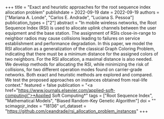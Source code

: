 +++
title = "Exact and heuristic approaches for the root sequence index allocation problem"
publishdate = 2022-09-19
date = 2022-09-19
authors = ["Mariana A. Londe", "Carlos E. Andrade", "Luciana S. Pessoa"]
publication_types = ["2"]
abstract = "In mobile wireless networks, the Root Sequence Index (RSI) is used to allocate uplink channels between the user equipment and the base station. The assignment of RSIs close-in-range to neighbor radios may cause collisions leading to failures on service establishment and performance degradation.  In this paper, we model the RSI allocation as a generalization of the classical Graph Coloring Problem, indicating that there must be a minimum distance for the assigned colors of two neighbors. For the RSI allocation, a maximal distance is also needed.  We develop methods for allocating the RSI, while minimizing the risk of collisions, for two different operation modes found on carrier-grade networks.  Both exact and heuristic methods are explored and compared.  We test the proposed approaches on instances obtained from real-life context."
featured = false
publication = "<a href=\"https://www.journals.elsevier.com/applied-soft-computing\">*Applied Soft Computing*</a>"
tags = ["Root Sequence Index", "Mathematical Models", "Biased Random-Key Genetic Algorithm"]
doi = ""
scimagojr_index = "18136"
url_dataset = "https://github.com/ceandrade/rsi_allocation_problem_instances"
+++

